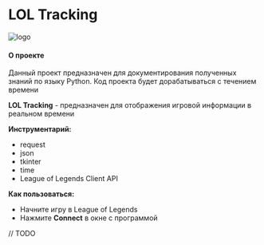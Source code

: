 # LOL Tracking

![logo](https://psv4.userapi.com/c856536/u386123976/docs/d16/6d2172211c49/bandicam_2020-05-13_20-54-08-484.jpg?extra=bYw5tpUcs4PcMhRUp5z1whrSoNnlBpZtcP7TWt3GXVV-d3CDfD4rmuzgRkwj8niJ9MHGQJL-YJLUBSv7Laz8xjYbokkbdQc_61InfZZOceEqXcFwAGiK9F9X6ouMr64e1LY1FmuxX669zzfHhHoQ6s_s)

#### О проекте

Данный проект предназначен для документирования полученных знаний по языку Python. Код проекта будет дорабатываться с
течением времени

**LOL Tracking** - предназначен для отображения игровой информации в реальном времени

**Инструментарий:**
* request
* json
* tkinter
* time
* League of Legends Client API

**Как пользоваться:**
* Начните игру в League of Legends
* Нажмите **Connect** в окне с программой

// TODO